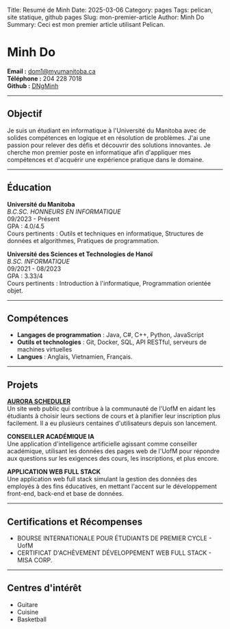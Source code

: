 Title: Resumé de Minh
Date: 2025-03-06
Category: pages
Tags: pelican, site statique, github pages
Slug: mon-premier-article
Author: Minh Do
Summary: Ceci est mon premier article utilisant Pelican.

# Minh Do

**Email :** dom1@myumanitoba.ca  
**Téléphone :** 204 228 7018  
**Github :** [DNgMinh](https://github.com/DNgMinh)    

---

## Objectif
Je suis un étudiant en informatique à l'Université du Manitoba avec de solides compétences en logique et en résolution de problèmes. J'ai une passion pour relever des défis et découvrir des solutions innovantes. Je cherche mon premier poste en informatique afin d'appliquer mes compétences et d'acquérir une expérience pratique dans le domaine.      

---

## Éducation

**Université du Manitoba**  
_B.C.SC. HONNEURS EN INFORMATIQUE_   
09/2023 - Présent  
GPA : 4.0/4.5  
Cours pertinents : Outils et techniques en informatique, Structures de données et algorithmes, Pratiques de programmation.  

**Université des Sciences et Technologies de Hanoï**  
_B.SC. INFORMATIQUE_     
09/2021 - 08/2023  
GPA : 3.33/4  
Cours pertinents : Introduction à l'informatique, Programmation orientée objet.

---

## Compétences

- **Langages de programmation** : Java, C#, C++, Python, JavaScript
- **Outils et technologies** : Git, Docker, SQL, API RESTful, serveurs de machines virtuelles
- **Langues** : Anglais, Vietnamien, Français.  

---

## Projets

[**AURORA SCHEDULER**](https://github.com/DNgMinh/Aurora_project)   
Un site web public qui contribue à la communauté de l'UofM en aidant les étudiants à choisir leurs sections de cours et à planifier leur inscription plus facilement. Il a eu plusieurs centaines d'utilisateurs depuis son lancement.

**CONSEILLER ACADÉMIQUE IA**  
Une application d'intelligence artificielle agissant comme conseiller académique, utilisant les données des pages web de l'UofM pour répondre aux questions sur les exigences des cours, les inscriptions, et plus encore.  

**APPLICATION WEB FULL STACK**  
Une application web full stack simulant la gestion des données des employés à des fins éducatives, en mettant l'accent sur le développement front-end, back-end et base de données.    

---        

## Certifications et Récompenses

- BOURSE INTERNATIONALE POUR ÉTUDIANTS DE PREMIER CYCLE - UofM
- CERTIFICAT D'ACHÈVEMENT DÉVELOPPEMENT WEB FULL STACK - MISA CORP.   

---

## Centres d'intérêt

- Guitare
- Cuisine
- Basketball


